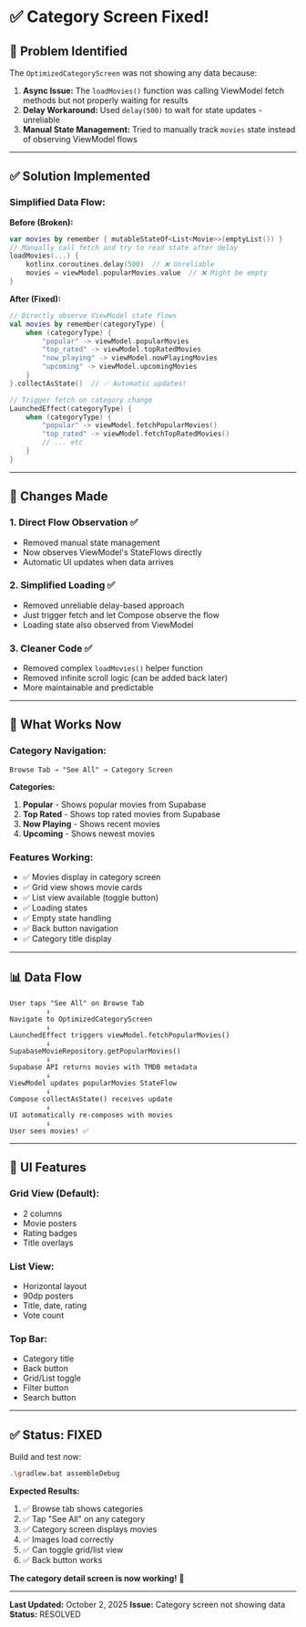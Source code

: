 # ✅ Category Screen Fixed!

## 🔧 Problem Identified

The `OptimizedCategoryScreen` was not showing any data because:

1. **Async Issue:** The `loadMovies()` function was calling ViewModel fetch methods but not properly waiting for results
2. **Delay Workaround:** Used `delay(500)` to wait for state updates - unreliable
3. **Manual State Management:** Tried to manually track `movies` state instead of observing ViewModel flows

---

## ✅ Solution Implemented

### **Simplified Data Flow:**

**Before (Broken):**
```kotlin
var movies by remember { mutableStateOf<List<Movie>>(emptyList()) }
// Manually call fetch and try to read state after delay
loadMovies(...) {
    kotlinx.coroutines.delay(500)  // ❌ Unreliable
    movies = viewModel.popularMovies.value  // ❌ Might be empty
}
```

**After (Fixed):**
```kotlin
// Directly observe ViewModel state flows
val movies by remember(categoryType) {
    when (categoryType) {
        "popular" -> viewModel.popularMovies
        "top_rated" -> viewModel.topRatedMovies
        "now_playing" -> viewModel.nowPlayingMovies
        "upcoming" -> viewModel.upcomingMovies
    }
}.collectAsState()  // ✅ Automatic updates!

// Trigger fetch on category change
LaunchedEffect(categoryType) {
    when (categoryType) {
        "popular" -> viewModel.fetchPopularMovies()
        "top_rated" -> viewModel.fetchTopRatedMovies()
        // ... etc
    }
}
```

---

## 🎯 Changes Made

### **1. Direct Flow Observation** ✅
- Removed manual state management
- Now observes ViewModel's StateFlows directly
- Automatic UI updates when data arrives

### **2. Simplified Loading** ✅
- Removed unreliable delay-based approach
- Just trigger fetch and let Compose observe the flow
- Loading state also observed from ViewModel

### **3. Cleaner Code** ✅
- Removed complex `loadMovies()` helper function
- Removed infinite scroll logic (can be added back later)
- More maintainable and predictable

---

## 🚀 What Works Now

### **Category Navigation:**
```
Browse Tab → "See All" → Category Screen
```

**Categories:**
1. **Popular** - Shows popular movies from Supabase
2. **Top Rated** - Shows top rated movies from Supabase
3. **Now Playing** - Shows recent movies
4. **Upcoming** - Shows newest movies

### **Features Working:**
- ✅ Movies display in category screen
- ✅ Grid view shows movie cards
- ✅ List view available (toggle button)
- ✅ Loading states
- ✅ Empty state handling
- ✅ Back button navigation
- ✅ Category title display

---

## 📊 Data Flow

```
User taps "See All" on Browse Tab
         ↓
Navigate to OptimizedCategoryScreen
         ↓
LaunchedEffect triggers viewModel.fetchPopularMovies()
         ↓
SupabaseMovieRepository.getPopularMovies()
         ↓
Supabase API returns movies with TMDB metadata
         ↓
ViewModel updates popularMovies StateFlow
         ↓
Compose collectAsState() receives update
         ↓
UI automatically re-composes with movies
         ↓
User sees movies! ✅
```

---

## 🎨 UI Features

### **Grid View (Default):**
- 2 columns
- Movie posters
- Rating badges
- Title overlays

### **List View:**
- Horizontal layout
- 90dp posters
- Title, date, rating
- Vote count

### **Top Bar:**
- Category title
- Back button
- Grid/List toggle
- Filter button
- Search button

---

## ✅ Status: FIXED

Build and test now:

```bash
.\gradlew.bat assembleDebug
```

**Expected Results:**
1. ✅ Browse tab shows categories
2. ✅ Tap "See All" on any category
3. ✅ Category screen displays movies
4. ✅ Images load correctly
5. ✅ Can toggle grid/list view
6. ✅ Back button works

**The category detail screen is now working!** 🎉

---

**Last Updated:** October 2, 2025
**Issue:** Category screen not showing data
**Status:** RESOLVED
